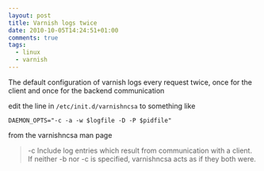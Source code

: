 ```yaml
---
layout: post
title: Varnish logs twice
date: 2010-10-05T14:24:51+01:00
comments: true
tags:
  - linux
  - varnish
---
```


The default configuration of varnish logs every request twice, once for the client and once for the backend communication

edit the line in `/etc/init.d/varnishncsa` to something like

<!--more-->

`DAEMON_OPTS="-c -a -w $logfile -D -P $pidfile"`

from the varnishncsa man page

> -c Include log entries which result from communication with a client. If neither -b nor -c is specified, varnishncsa acts as if they both were.
